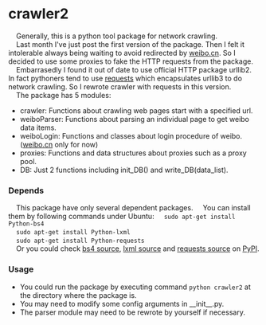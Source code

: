 # crawler2
&nbsp;&nbsp;&nbsp; Generally, this is a python tool package for network crawling.<br>
&nbsp;&nbsp;&nbsp; Last month I've just post the first version of the package. Then I felt it intolerable always being waiting to avoid redirected by [weibo.cn](http://weibo.cn/). So I decided to use some proxies to fake the HTTP requests from the package.<br>
&nbsp;&nbsp;&nbsp; Embarrasedly I found it out of date to use official HTTP package urllib2. In fact pythoners tend to use [requests](http://python-requests.org/) which encapsulates urllib3 to do network crawling. So I rewrote crawler with requests in this version.<br>
&nbsp;&nbsp;&nbsp; The package has 5 modules:
- crawler: Functions about crawling web pages start with a specified url.
- weiboParser: Functions about parsing an individual page to get weibo data items.
- weiboLogin: Functions and classes about login procedure of weibo.([weibo.cn](http://weibo.cn/) only for now)
- proxies: Functions and data structures about proxies such as a proxy pool.
- DB: Just 2 functions including init_DB() and write_DB(data_list).

### Depends
&nbsp;&nbsp;&nbsp; This package have only several dependent packages.
&nbsp;&nbsp;&nbsp; You can install them by following commands under Ubuntu:
&nbsp;&nbsp;&nbsp; `sudo apt-get install Python-bs4`<br>
&nbsp;&nbsp;&nbsp; `sudo apt-get install Python-lxml`<br>
&nbsp;&nbsp;&nbsp; `sudo apt-get install Python-requests`<br>
&nbsp;&nbsp;&nbsp; Or you could check [bs4 source](https://pypi.python.org/pypi/beautifulsoup4), [lxml source](https://pypi.python.org/pypi/lxml) and [requests source](https://pypi.python.org/pypi/requests) on [PyPI](https://pypi.python.org/pypi).

### Usage
- You could run the package by executing command `python crawler2` at the directory where the package is.
- You may need to modify some config arguments in \_\_init\_\_.py.
- The parser module may need to be rewrote by yourself if necessary.
